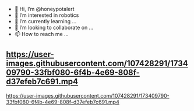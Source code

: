- 👋 Hi, I’m @honeypotalert
- 👀 I’m interested in robotics
- 🌱 I’m currently learning ...
- 💞️ I’m looking to collaborate on ...
- 📫 How to reach me ...

<!---
honeypotalert/honeypotalert is a ✨ special ✨ repository because its `README.md` (this file) appears on your GitHub profile.
You can click the Preview link to take a look at your changes.
--->



https://user-images.githubusercontent.com/107428291/173409790-33fbf080-6f4b-4e69-808f-d37efeb7c691.mp4
---

https://user-images.githubusercontent.com/107428291/173409790-33fbf080-6f4b-4e69-808f-d37efeb7c691.mp4
